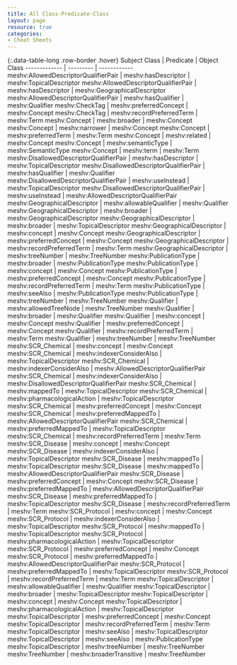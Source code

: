 ```yaml
---
title: All Class-Predicate-Class
layout: page
resource: true
categories:
- Cheat Sheets
---
```


{:.data-table-long .row-border .hover}
Subject Class | Predicate | Object Class
------------- | --------- | ------------
meshv:AllowedDescriptorQualifierPair | meshv:hasDescriptor | meshv:TopicalDescriptor
meshv:AllowedDescriptorQualifierPair | meshv:hasDescriptor | meshv:GeographicalDescriptor
meshv:AllowedDescriptorQualifierPair | meshv:hasQualifier | meshv:Qualifier
meshv:CheckTag | meshv:preferredConcept | meshv:Concept
meshv:CheckTag | meshv:recordPreferredTerm | meshv:Term
meshv:Concept | meshv:broader | meshv:Concept
meshv:Concept | meshv:narrower | meshv:Concept
meshv:Concept | meshv:preferredTerm | meshv:Term
meshv:Concept | meshv:related | meshv:Concept
meshv:Concept | meshv:semanticType | meshv:SemanticType
meshv:Concept | meshv:term | meshv:Term
meshv:DisallowedDescriptorQualifierPair | meshv:hasDescriptor | meshv:TopicalDescriptor
meshv:DisallowedDescriptorQualifierPair | meshv:hasQualifier | meshv:Qualifier
meshv:DisallowedDescriptorQualifierPair | meshv:useInstead | meshv:TopicalDescriptor
meshv:DisallowedDescriptorQualifierPair | meshv:useInstead | meshv:AllowedDescriptorQualifierPair
meshv:GeographicalDescriptor | meshv:allowableQualifier | meshv:Qualifier
meshv:GeographicalDescriptor | meshv:broader | meshv:GeographicalDescriptor
meshv:GeographicalDescriptor | meshv:broader | meshv:TopicalDescriptor
meshv:GeographicalDescriptor | meshv:concept | meshv:Concept
meshv:GeographicalDescriptor | meshv:preferredConcept | meshv:Concept
meshv:GeographicalDescriptor | meshv:recordPreferredTerm | meshv:Term
meshv:GeographicalDescriptor | meshv:treeNumber | meshv:TreeNumber
meshv:PublicationType | meshv:broader | meshv:PublicationType
meshv:PublicationType | meshv:concept | meshv:Concept
meshv:PublicationType | meshv:preferredConcept | meshv:Concept
meshv:PublicationType | meshv:recordPreferredTerm | meshv:Term
meshv:PublicationType | meshv:seeAlso | meshv:PublicationType
meshv:PublicationType | meshv:treeNumber | meshv:TreeNumber
meshv:Qualifier | meshv:allowedTreeNode | meshv:TreeNumber
meshv:Qualifier | meshv:broader | meshv:Qualifier
meshv:Qualifier | meshv:concept | meshv:Concept
meshv:Qualifier | meshv:preferredConcept | meshv:Concept
meshv:Qualifier | meshv:recordPreferredTerm | meshv:Term
meshv:Qualifier | meshv:treeNumber | meshv:TreeNumber
meshv:SCR_Chemical | meshv:concept | meshv:Concept
meshv:SCR_Chemical | meshv:indexerConsiderAlso | meshv:TopicalDescriptor
meshv:SCR_Chemical | meshv:indexerConsiderAlso | meshv:AllowedDescriptorQualifierPair
meshv:SCR_Chemical | meshv:indexerConsiderAlso | meshv:DisallowedDescriptorQualifierPair
meshv:SCR_Chemical | meshv:mappedTo | meshv:TopicalDescriptor
meshv:SCR_Chemical | meshv:pharmacologicalAction | meshv:TopicalDescriptor
meshv:SCR_Chemical | meshv:preferredConcept | meshv:Concept
meshv:SCR_Chemical | meshv:preferredMappedTo | meshv:AllowedDescriptorQualifierPair
meshv:SCR_Chemical | meshv:preferredMappedTo | meshv:TopicalDescriptor
meshv:SCR_Chemical | meshv:recordPreferredTerm | meshv:Term
meshv:SCR_Disease | meshv:concept | meshv:Concept
meshv:SCR_Disease | meshv:indexerConsiderAlso | meshv:TopicalDescriptor
meshv:SCR_Disease | meshv:mappedTo | meshv:TopicalDescriptor
meshv:SCR_Disease | meshv:mappedTo | meshv:AllowedDescriptorQualifierPair
meshv:SCR_Disease | meshv:preferredConcept | meshv:Concept
meshv:SCR_Disease | meshv:preferredMappedTo | meshv:AllowedDescriptorQualifierPair
meshv:SCR_Disease | meshv:preferredMappedTo | meshv:TopicalDescriptor
meshv:SCR_Disease | meshv:recordPreferredTerm | meshv:Term
meshv:SCR_Protocol | meshv:concept | meshv:Concept
meshv:SCR_Protocol | meshv:indexerConsiderAlso | meshv:TopicalDescriptor
meshv:SCR_Protocol | meshv:mappedTo | meshv:TopicalDescriptor
meshv:SCR_Protocol | meshv:pharmacologicalAction | meshv:TopicalDescriptor
meshv:SCR_Protocol | meshv:preferredConcept | meshv:Concept
meshv:SCR_Protocol | meshv:preferredMappedTo | meshv:AllowedDescriptorQualifierPair
meshv:SCR_Protocol | meshv:preferredMappedTo | meshv:TopicalDescriptor
meshv:SCR_Protocol | meshv:recordPreferredTerm | meshv:Term
meshv:TopicalDescriptor | meshv:allowableQualifier | meshv:Qualifier
meshv:TopicalDescriptor | meshv:broader | meshv:TopicalDescriptor
meshv:TopicalDescriptor | meshv:concept | meshv:Concept
meshv:TopicalDescriptor | meshv:pharmacologicalAction | meshv:TopicalDescriptor
meshv:TopicalDescriptor | meshv:preferredConcept | meshv:Concept
meshv:TopicalDescriptor | meshv:recordPreferredTerm | meshv:Term
meshv:TopicalDescriptor | meshv:seeAlso | meshv:TopicalDescriptor
meshv:TopicalDescriptor | meshv:seeAlso | meshv:PublicationType
meshv:TopicalDescriptor | meshv:treeNumber | meshv:TreeNumber
meshv:TreeNumber | meshv:broaderTransitive | meshv:TreeNumber